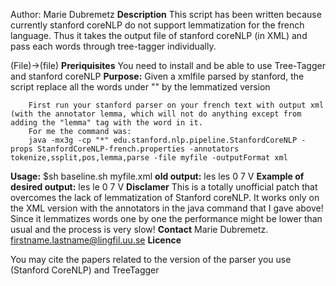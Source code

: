 Author: Marie Dubremetz
**Description**
This script has been written because currently stanford coreNLP do not support lemmatization for the french language. Thus it takes the output file of stanford coreNLP (in XML) and pass each words through tree-tagger individually.


(File)->(file)
**Preriquisites**
		You need to install and be able to use Tree-Tagger and stanford coreNLP
**Purpose:**
		Given a xmlfile parsed by stanford, the script replace all the words under "<lemma>" by the lemmatized version

		First run your stanford parser on your french text with output xml (with the annotator lemma, which will not do anything except from adding the "lemma" tag with the word in it.
		For me the command was:
		java -mx3g -cp "*" edu.stanford.nlp.pipeline.StanfordCoreNLP -props StanfordCoreNLP-french.properties -annotators tokenize,ssplit,pos,lemma,parse -file myfile -outputFormat xml
**Usage:**
		$sh baseline.sh myfile.xml
**old output:**
		 <token id="1">
		 <word>les</word>
		 <lemma>les</lemma>
		 <CharacterOffsetBegin>0</CharacterOffsetBegin>
		 <CharacterOffsetEnd>7</CharacterOffsetEnd>
		 <POS>V</POS>
**Example of desired output:**
		 <token id="1">
		 <word>les</word>
		 <lemma>le</lemma>
		 <CharacterOffsetBegin>0</CharacterOffsetBegin>
		 <CharacterOffsetEnd>7</CharacterOffsetEnd>
		 <POS>V</POS>
**Disclamer**
This is a totally unofficial patch that overcomes the lack of lemmatization of Stanford coreNLP. It works only on the XML version with the annotators in the java command that I gave above!
Since it lemmatizes words one by one the performance might be lower than usual and the process is very slow!
**Contact**
Marie Dubremetz. firstname.lastname@lingfil.uu.se
**Licence**

You may cite the papers related to the version of the parser you use (Stanford CoreNLP) and TreeTagger
